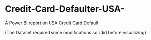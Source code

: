 # Credit-Card-Defaulter-USA-
A Power Bi report on USA Credit Card Default

(The Dataset required some modifications so i did before visualizing)
